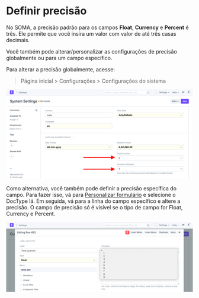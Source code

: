 # Definir precisão


No SOMA, a precisão padrão para os campos **Float**, **Currency** e **Percent** é três. Ele permite que você insira um valor com valor de até três casas decimais.


Você também pode alterar/personalizar as configurações de precisão globalmente ou para um campo específico.


Para alterar a precisão globalmente, acesse:



> 
> Página inicial > Configurações > Configurações do sistema
> 
> 
> 


![Global Precision](/files/customize-set-precision.png)


Como alternativa, você também pode definir a precisão específica do campo. Para fazer isso, vá para [Personalizar formulário](/docs/pt/customize-erpnext/customize-form) e selecione o DocType lá. Em seguida, vá para a linha do campo específico e altere a precisão. O campo de precisão só é visível se o tipo de campo for Float, Currency e Percent.


![Field-wise Precision](/files/customize-set-precision-1.png)



